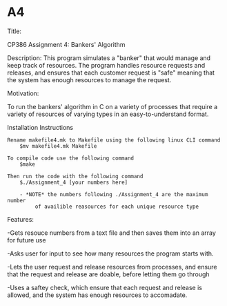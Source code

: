# A4
Title:

CP386 Assignment 4: Bankers' Algorithm

Description:
This program simulates a "banker" that would manage and keep track of resources. The program handles resource requests and releases, and ensures that each customer request is "safe" meaning that the system has enough resources to manage the request.

Motivation:

To run the bankers' algorithm in C on a variety of processes that require a variety of resources of varying types in an easy-to-understand format.


Installation Instructions

	Rename makefile4.mk to Makefile using the following linux CLI command
		$mv makefile4.mk Makefile 

	To compile code use the following command
		$make

	Then run the code with the following command
		$./Assignment_4 [your numbers here]

		- *NOTE* the numbers following ./Assignment_4 are the maximum number
			 of availible reasources for each unique resource type
Features:

-Gets resouce numbers from a text file and then saves them into an array for future use 

-Asks user for input to see how many resources the program starts with.

-Lets the user request and release resources from processes, and ensure that the request and release are doable, before letting them go through

-Uses a saftey check, which ensure that each request and release is allowed, and the system has enough resources to accomadate.




